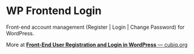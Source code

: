 WP Frontend Login
=================

Front-end account management (Register | Login | Change Password) for WordPress.

More at
[**Front-End User Registration and Login in WordPress** &mdash; cubiq.org](http://cubiq.org/front-end-user-registration-and-login-in-wordpress)